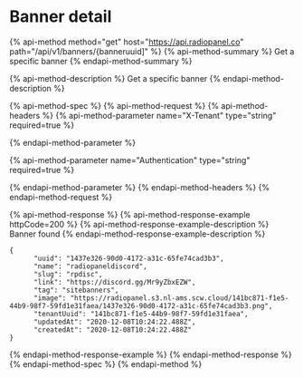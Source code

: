 # Banner detail

{% api-method method="get" host="https://api.radiopanel.co" path="/api/v1/banners/{banneruuid\]" %}
{% api-method-summary %}
Get a specific banner
{% endapi-method-summary %}

{% api-method-description %}
Get a specific banner
{% endapi-method-description %}

{% api-method-spec %}
{% api-method-request %}
{% api-method-headers %}
{% api-method-parameter name="X-Tenant" type="string" required=true %}

{% endapi-method-parameter %}

{% api-method-parameter name="Authentication" type="string" required=true %}

{% endapi-method-parameter %}
{% endapi-method-headers %}
{% endapi-method-request %}

{% api-method-response %}
{% api-method-response-example httpCode=200 %}
{% api-method-response-example-description %}
Banner found
{% endapi-method-response-example-description %}

```text
{
      "uuid": "1437e326-90d0-4172-a31c-65fe74cad3b3",
      "name": "radiopaneldiscord",
      "slug": "rpdisc",
      "link": "https://discord.gg/Mr9yZbxEZW",
      "tag": "sitebanners",
      "image": "https://radiopanel.s3.nl-ams.scw.cloud/141bc871-f1e5-44b9-98f7-59fd1e31faea/1437e326-90d0-4172-a31c-65fe74cad3b3.png",
      "tenantUuid": "141bc871-f1e5-44b9-98f7-59fd1e31faea",
      "updatedAt": "2020-12-08T10:24:22.488Z",
      "createdAt": "2020-12-08T10:24:22.488Z"
}
```
{% endapi-method-response-example %}
{% endapi-method-response %}
{% endapi-method-spec %}
{% endapi-method %}

